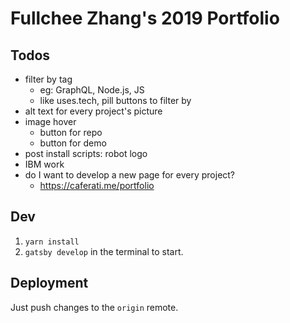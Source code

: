 # Fullchee Zhang's 2019 Portfolio

## Todos

- filter by tag
  - eg: GraphQL, Node.js, JS
  - like uses.tech, pill buttons to filter by
- alt text for every project's picture
- image hover
  - button for repo
  - button for demo
- post install scripts: robot logo
- IBM work
- do I want to develop a new page for every project?
  - https://caferati.me/portfolio

## Dev

1. `yarn install`
2. `gatsby develop` in the terminal to start.

## Deployment

Just push changes to the `origin` remote.
